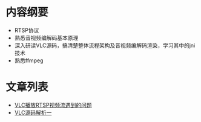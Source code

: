 # **内容纲要**
 - RTSP协议
 - 熟悉音视频编解码基本原理
 - 深入研读VLC源码，搞清楚整体流程架构及音视频编解码渲染，学习其中的jni技术
 - 熟悉ffmpeg
 
# **文章列表**
 - [VLC播放RTSP视频流遇到的问题](VLC遇到的问题.md)
 - [VLC源码解析一](VLC源码解析一.md)